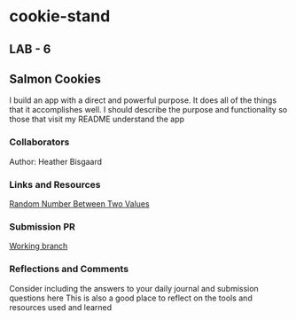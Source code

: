 # cookie-stand

## LAB - 6

## Salmon Cookies

I build an app with a direct and powerful purpose. It does all of the things that it accomplishes well. I should describe the purpose and functionality so those that visit my README understand the app

### Collaborators

Author: Heather Bisgaard

### Links and Resources

[Random Number Between Two Values](https://developer.mozilla.org/en-US/docs/Web/JavaScript/Reference/Global_Objects/Math/random)

### Submission PR

[Working branch](https://github.com/vbchomp/cookie-stand/pull/new/cookie)

### Reflections and Comments

Consider including the answers to your daily journal and submission questions here
This is also a good place to reflect on the tools and resources used and learned
